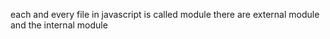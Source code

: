each and every file in javascript is called module
there are external module
and the internal module